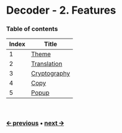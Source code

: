 # Decoder - 2. Features

### Table of contents
Index | Title
------|---------------------------------------------------
1     | [Theme](/docs/en/feature-theme.md)
2     | [Translation](/docs/en/feature-translation.md)
3     | [Cryptography](/docs/en/feature-cryptography.md)
4     | [Copy](/docs/en/feature-copy.md)
5     | [Popup](/docs/en/feature-popup.md)

<br>

### [🡨 previous](/docs/en/project-structure.md) • [next 🡪](/docs/en/feature-theme.md)

